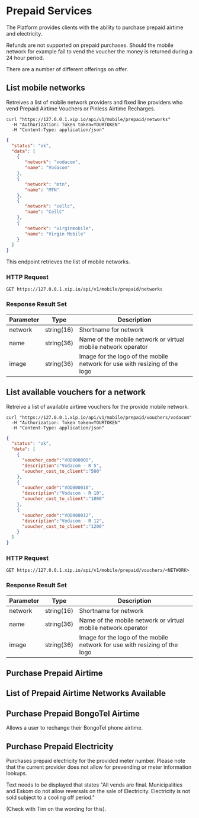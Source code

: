 # Prepaid Services

The Platform provides clients with the ability to purchase prepaid airtime and electricity.

Refunds are not supported on prepaid purchases.  Should the mobile network for example fail to vend the voucher the money is returned during a 24 hour period.

There are a number of different offerings on offer.

## List mobile networks

Retreives a list of mobile network providers and fixed line providers who vend
Prepaid Airtime Vouchers or Pinless Airtime Recharges.

```shell
curl "https://127.0.0.1.xip.io/api/v1/mobile/prepaid/networks"
  -H "Authorization: Token token=YOURTOKEN"
  -H "Content-Type: application/json"
```

```json
{
  "status": "ok",
  "data": [
    {
       "network": "vodacom",
       "name": "Vodacom"
    },
    {
       "network": "mtn",
       "name": "MTN"
    },
    {
       "network": "cellc",
       "name": "CellC"
    },
    {
       "network": "virginmobile",
       "name": "Virgin Mobile"
    }
  ]
}
```

This endpoint retrieves the list of mobile networks.

### HTTP Request

`GET https://127.0.0.1.xip.io/api/v1/mobile/prepaid/networks`

### Response Result Set

Parameter | Type | Description
--------- | ----  | -----------
network | string(16) | Shortname for network
name | string(36) | Name of the mobile network or virtual mobile network operator
image | string(36) | Image for the logo of the mobile network for use with resizing of the logo

## List available vouchers for a network

Retreive a list of available airtime vouchers for the provide mobile network.


```shell
curl "https://127.0.0.1.xip.io/api/v1/mobile/prepaid/vouchers/vodacom"
  -H "Authorization: Token token=YOURTOKEN"
  -H "Content-Type: application/json"
```

```json
{
  "status": "ok",
  "data": [
    {
      "voucher_code":"VOD000005",
      "description":"Vodacom - R 5",
      "voucher_cost_to_client":"500"
    },
    {
      "voucher_code":"VOD000010",
      "description":"Vodacom - R 10",
      "voucher_cost_to_client":"1000"
    },
    {
      "voucher_code":"VOD000012",
      "description":"Vodacom - R 12",
      "voucher_cost_to_client":"1200"
    }
  ]
}
```

### HTTP Request

`GET https://127.0.0.1.xip.io/api/v1/mobile/prepaid/vouchers/<NETWORK>`

### Response Result Set

Parameter | Type | Description
--------- | ----  | -----------
network | string(16) | Shortname for network
name | string(36) | Name of the mobile network or virtual mobile network operator
image | string(36) | Image for the logo of the mobile network for use with resizing of the logo


## Purchase Prepaid Airtime

## List of Prepaid Airtime Networks Available

## Purchase Prepaid BongoTel Airtime

Allows a user to rechange their BongoTel phone airtime.

## Purchase Prepaid Electricity

Purchases prepaid electricity for the provided meter number.  Please note that the current provider does not allow for prevending or meter information lookups.



Text needs to be displayed that states "All vends are final.  Municipalities and Eskom do not allow reversals on the sale of Electricity.  Electricity is not sold subject to a cooling off period."

(Check with Tim on the wording for this).



